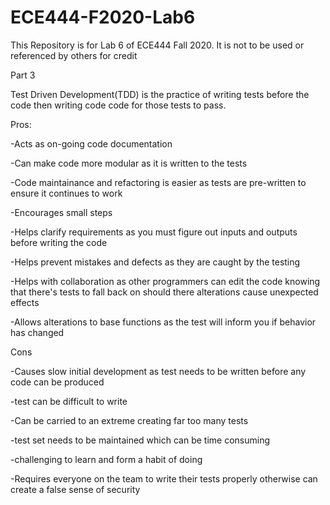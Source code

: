 # ECE444-F2020-Lab6
This Repository is for Lab 6 of ECE444 Fall 2020. It is not to be used or referenced by others for credit

Part 3

Test Driven Development(TDD) is the practice of writing tests before the code then writing code code for those tests to pass.

Pros:

-Acts as on-going code documentation

-Can make code more modular as it is written to the tests

-Code maintainance and refactoring is easier as tests are pre-written to ensure it continues to work

-Encourages small steps

-Helps clarify requirements as you must figure out inputs and outputs before writing the code 

-Helps prevent mistakes and defects as they are caught by the testing 

-Helps with collaboration as other programmers can edit the code knowing that there's tests to fall back on should there alterations cause unexpected effects 

-Allows alterations to base functions as the test will inform you if behavior has changed 

Cons

-Causes slow initial development as test needs to be written before any code can be produced 

-test can be difficult to write 

-Can be carried to an extreme creating far too many tests 

-test set needs to be maintained which can be time consuming 

-challenging to learn and form a habit of doing 

-Requires everyone on the team to write their tests properly otherwise can create a false sense of security 
